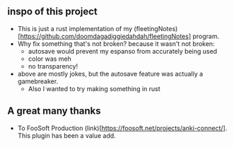 ## inspo of this project
- This is just a rust implementation of my (fleetingNotes)[https://github.com/doomdagadiggiedahdah/fleetingNotes] program.
- Why fix something that's not broken? because it wasn't not broken:
    - autosave would prevent my espanso from accurately being used
    - color was meh
    - no transparency! 
- above are mostly jokes, but the autosave feature was actually a gamebreaker.
    - Also I wanted to try making something in rust

## A great many thanks
- To FooSoft Production (link)[https://foosoft.net/projects/anki-connect/]. This plugin has been a value add.

